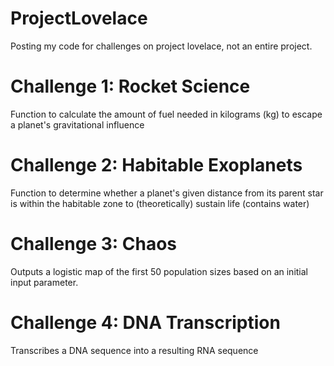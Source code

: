 # ProjectLovelace
Posting my code for challenges on project lovelace, not an entire project.

# Challenge 1: Rocket Science
Function to calculate the amount of fuel needed in kilograms (kg) to escape a planet's gravitational influence

# Challenge 2: Habitable Exoplanets
Function to determine whether a planet's given distance from its parent star is within the habitable zone to (theoretically) sustain life (contains water)

# Challenge 3: Chaos
Outputs a logistic map of the first 50 population sizes based on an initial input parameter. 

# Challenge 4: DNA Transcription
Transcribes a DNA sequence into a resulting RNA sequence
